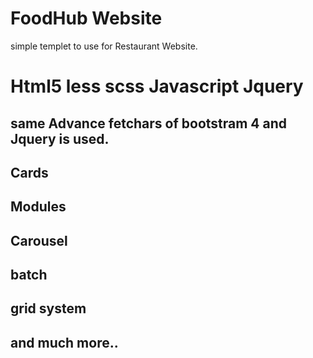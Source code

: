 # FoodHub Website
simple templet to use for Restaurant Website.

# Html5 less scss Javascript Jquery

## same Advance fetchars of bootstram 4 and Jquery is used.

## Cards
## Modules
## Carousel
## batch
## grid system 
## and much more..